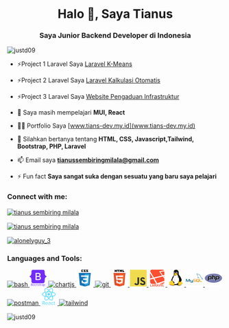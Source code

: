<h1 align="center">Halo 👋, Saya Tianus</h1>
<h3 align="center">Saya Junior Backend Developer di Indonesia</h3>

<p align="left"> <img src="https://komarev.com/ghpvc/?username=justd09&label=Profile%20views&color=0e75b6&style=flat" alt="justd09" /> </p>

- ⚡Project 1 Laravel Saya [Laravel K-Means](https://github.com/JustD09/Website-K-Means-Laravel)

- ⚡Project 2 Laravel Saya [Laravel Kalkulasi Otomatis](https://github.com/JustD09/Website-Kalkulasi)

- ⚡Project 3 Laravel Saya [Website Pengaduan Infrastruktur](https://github.com/JustD09/Website-Pengaduan-Berbasis-Laravel)

- 🌱 Saya masih mempelajari **MUI, React**

- 👨‍💻 Portfolio Saya [www.tians-dev.my.id](www.tians-dev.my.id)

- 💬 Silahkan bertanya tentang **HTML, CSS, Javascript,Tailwind, Bootstrap, PHP, Laravel**

- 📫 Email saya **tianussembiringmilala@gmail.com**

- ⚡ Fun fact **Saya sangat suka dengan sesuatu yang baru saya pelajari**

<h3 align="left">Connect with me:</h3>
<p align="left">

<a href="https://linkedin.com/in/tianus sembiring milala" target="blank"><img align="center" src="https://raw.githubusercontent.com/rahuldkjain/github-profile-readme-generator/master/src/images/icons/Social/linked-in-alt.svg" alt="tianus sembiring milala" height="30" width="40" /></a>

<a href="https://fb.com/tianus sembiring milala" target="blank"><img align="center" src="https://raw.githubusercontent.com/rahuldkjain/github-profile-readme-generator/master/src/images/icons/Social/facebook.svg" alt="tianus sembiring milala" height="30" width="40" /></a>

<a href="https://instagram.com/alonelyguy_3" target="blank"><img align="center" src="https://raw.githubusercontent.com/rahuldkjain/github-profile-readme-generator/master/src/images/icons/Social/instagram.svg" alt="alonelyguy_3" height="30" width="40" /></a>
</p>

<h3 align="left">Languages and Tools:</h3>
<p align="left"> 
<a href="https://www.gnu.org/software/bash/" target="_blank" rel="noreferrer"> <img src="https://www.vectorlogo.zone/logos/gnu_bash/gnu_bash-icon.svg" alt="bash" width="40" height="40"/> </a> 
<a href="https://getbootstrap.com" target="_blank" rel="noreferrer"> <img src="https://raw.githubusercontent.com/devicons/devicon/master/icons/bootstrap/bootstrap-plain-wordmark.svg" alt="bootstrap" width="40" height="40"/> </a> 
<a href="https://www.chartjs.org" target="_blank" rel="noreferrer"> <img src="https://www.chartjs.org/media/logo-title.svg" alt="chartjs" width="40" height="40"/> </a> 
<a href="https://www.w3schools.com/css/" target="_blank" rel="noreferrer"> <img src="https://raw.githubusercontent.com/devicons/devicon/master/icons/css3/css3-original-wordmark.svg" alt="css3" width="40" height="40"/> </a> 
<a href="https://git-scm.com/" target="_blank" rel="noreferrer"> <img src="https://www.vectorlogo.zone/logos/git-scm/git-scm-icon.svg" alt="git" width="40" height="40"/> </a> 
<a href="https://www.w3.org/html/" target="_blank" rel="noreferrer"> <img src="https://raw.githubusercontent.com/devicons/devicon/master/icons/html5/html5-original-wordmark.svg" alt="html5" width="40" height="40"/> </a> 
<a href="https://developer.mozilla.org/en-US/docs/Web/JavaScript" target="_blank" rel="noreferrer"> <img src="https://raw.githubusercontent.com/devicons/devicon/master/icons/javascript/javascript-original.svg" alt="javascript" width="40" height="40"/> </a> 
<a href="https://laravel.com/" target="_blank" rel="noreferrer"> <img src="https://raw.githubusercontent.com/devicons/devicon/master/icons/laravel/laravel-plain-wordmark.svg" alt="laravel" width="40" height="40"/> </a> 
<a href="https://www.linux.org/" target="_blank" rel="noreferrer"> <img src="https://raw.githubusercontent.com/devicons/devicon/master/icons/linux/linux-original.svg" alt="linux" width="40" height="40"/> </a> 
<a href="https://www.mysql.com/" target="_blank" rel="noreferrer"> <img src="https://raw.githubusercontent.com/devicons/devicon/master/icons/mysql/mysql-original-wordmark.svg" alt="mysql" width="40" height="40"/> </a> 
<a href="https://www.php.net" target="_blank" rel="noreferrer"> <img src="https://raw.githubusercontent.com/devicons/devicon/master/icons/php/php-original.svg" alt="php" width="40" height="40"/> </a> 
<a href="https://postman.com" target="_blank" rel="noreferrer"> <img src="https://www.vectorlogo.zone/logos/getpostman/getpostman-icon.svg" alt="postman" width="40" height="40"/> </a> 
<a href="https://reactjs.org/" target="_blank" rel="noreferrer"> <img src="https://raw.githubusercontent.com/devicons/devicon/master/icons/react/react-original-wordmark.svg" alt="react" width="40" height="40"/> </a> 
<a href="https://tailwindcss.com/" target="_blank" rel="noreferrer"> <img src="https://www.vectorlogo.zone/logos/tailwindcss/tailwindcss-icon.svg" alt="tailwind" width="40" height="40"/> </a> 
</p>

<p>
<img align="center" src="https://github-readme-stats.vercel.app/api/top-langs?username=justd09&show_icons=true&locale=en&layout=compact" alt="justd09" />
</p>

